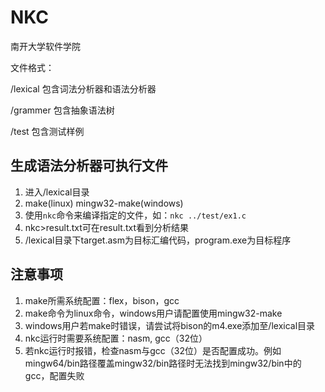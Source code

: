 # NKC
南开大学软件学院

文件格式：

/lexical 包含词法分析器和语法分析器

/grammer 包含抽象语法树

/test    包含测试样例

## 生成语法分析器可执行文件

1. 进入/lexical目录
2. make(linux) mingw32-make(windows)
3. 使用`nkc`命令来编译指定的文件，如：`nkc ../test/ex1.c`
4. nkc>result.txt可在result.txt看到分析结果
5. /lexical目录下target.asm为目标汇编代码，program.exe为目标程序

## 注意事项

1. make所需系统配置：flex，bison，gcc
2. make命令为linux命令，windows用户请配置使用mingw32-make
3. windows用户若make时错误，请尝试将bison的m4.exe添加至/lexical目录
4. nkc运行时需要系统配置：nasm, gcc（32位）
5. 若nkc运行时报错，检查nasm与gcc（32位）是否配置成功。例如mingw64/bin路径覆盖mingw32/bin路径时无法找到mingw32/bin中的gcc，配置失败